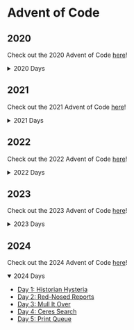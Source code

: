 # Advent of Code

## 2020

Check out the 2020 Advent of Code [here](https://adventofcode.com/2020)!

<details>
    <summary>2020 Days</summary>

-   [Day 1: Report Repair](https://github.com/hunterparks/advent-of-code/tree/main/2020/day-01-report-repair)
-   [Day 2: Password Philosophy](https://github.com/hunterparks/advent-of-code/tree/main/2020/day-02-password-philosophy)
-   [Day 3: Toboggan Trajectory](https://github.com/hunterparks/advent-of-code/tree/main/2020/day-03-toboggan-trajectory)
-   [Day 4: Passport Processing](https://github.com/hunterparks/advent-of-code/tree/main/2020/day-04-passport-processing)
-   [Day 5: Binary Boarding](https://github.com/hunterparks/advent-of-code/tree/main/2020/day-05-binary-boarding)
-   [Day 6: Custom Customs](https://github.com/hunterparks/advent-of-code/tree/main/2020/day-06-custom-customs)
-   [Day 7: Handy Haversacks](https://github.com/hunterparks/advent-of-code/tree/main/2020/day-07-handy-haversacks)
-   [Day 8: Handheld Halting](https://github.com/hunterparks/advent-of-code/tree/main/2020/day-08-handheld-halting)
-   [Day 9: Encoding Error](https://github.com/hunterparks/advent-of-code/tree/main/2020/day-09-encoding-error)
-   [Day 10: Adapter Array](https://github.com/hunterparks/advent-of-code/tree/main/2020/day-10-adapter-array)
-   [Day 11: Seating System](https://github.com/hunterparks/advent-of-code/tree/main/2020/day-11-seating-system)
-   [Day 12: Rain Risk](https://github.com/hunterparks/advent-of-code/tree/main/2020/day-12-rain-risk)
-   [Day 13: Shuttle Search](https://github.com/hunterparks/advent-of-code/tree/main/2020/day-13-shuttle-search)
-   [Day 14: Docking Data](https://github.com/hunterparks/advent-of-code/tree/main/2020/day-14-docking-data)
</details>

## 2021

Check out the 2021 Advent of Code [here](https://adventofcode.com/2021)!

<details>
    <summary>2021 Days</summary>

-   [Day 1: Sonar Sweep](https://github.com/hunterparks/advent-of-code/tree/main/2021/day-01-sonar-sweep)
-   [Day 2: Dive!](https://github.com/hunterparks/advent-of-code/tree/main/2021/day-02-dive!)
-   [Day 3: Binary Diagnostic](https://github.com/hunterparks/advent-of-code/tree/main/2021/day-03-binary-diagnostic)
-   [Day 4: Giant Squid](https://github.com/hunterparks/advent-of-code/tree/main/2021/day-04-giant-squid)
</details>

## 2022

Check out the 2022 Advent of Code [here](https://adventofcode.com/2022)!

<details>
    <summary>2022 Days</summary>

-   [Day 1: Calorie Counting](https://github.com/hunterparks/advent-of-code/tree/main/2022/day-01-calorie-counting)
-   [Day 2: Rock Paper Scissors](https://github.com/hunterparks/advent-of-code/tree/main/2022/day-01-rock-paper-scissors)
-   [Day 3: Rucksack Reorganization](https://github.com/hunterparks/advent-of-code/tree/main/2022/day-03-rucksack-reorganization)
-   [Day 4: Camp Cleanup](https://github.com/hunterparks/advent-of-code/tree/main/2022/day-04-camp-cleanup)
</details>

## 2023

Check out the 2023 Advent of Code [here](https://adventofcode.com/2023)!

<details>
    <summary>2023 Days</summary>

-   [Day 1: Trebuchet?!](https://github.com/hunterparks/advent-of-code/tree/main/2023/day-01-trebuchet%3F!)
-   [Day 2: Cube Conundrum](https://github.com/hunterparks/advent-of-code/tree/main/2023/day-02-cube-conundrum)
-   [Day 3: Gear Ratios](https://github.com/hunterparks/advent-of-code/tree/main/2023/day-03-gear-ratios)
-   [Day 4: Scratchcards](https://github.com/hunterparks/advent-of-code/tree/main/2023/day-04-scratchcards)
</details>

## 2024

Check out the 2024 Advent of Code [here](https://adventofcode.com/2024)!

<details open>
    <summary>2024 Days</summary>

-   [Day 1: Historian Hysteria](https://github.com/hunterparks/advent-of-code/tree/main/2024/day-01-historian-hysteria)
-   [Day 2: Red-Nosed Reports](https://github.com/hunterparks/advent-of-code/tree/main/2024/day-02-red-nosed-reports)
-   [Day 3: Mull It Over](https://github.com/hunterparks/advent-of-code/tree/main/2024/day-03-mull-it-over)
-   [Day 4: Ceres Search](https://github.com/hunterparks/advent-of-code/tree/main/2024/day-04-ceres-search)
-   [Day 5: Print Queue](https://github.com/hunterparks/advent-of-code/tree/main/2024/day-05-print-queue)
</details>